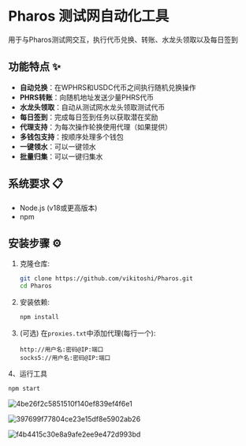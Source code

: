 # Pharos 测试网自动化工具

用于与Pharos测试网交互，执行代币兑换、转账、水龙头领取以及每日签到

## 功能特点 ✨

- **自动兑换**：在WPHRS和USDC代币之间执行随机兑换操作
- **PHRS转账**：向随机地址发送少量PHRS代币
- **水龙头领取**：自动从测试网水龙头领取测试代币
- **每日签到**：完成每日签到任务以获取潜在奖励
- **代理支持**：为每次操作轮换使用代理（如果提供）
- **多钱包支持**：按顺序处理多个钱包
- **一键领水**：可以一键领水
- **批量归集**：可以一键归集水

## 系统要求 📋

- Node.js (v18或更高版本)
- npm

## 安装步骤 ⚙️

1. 克隆仓库:
   ```bash
   git clone https://github.com/vikitoshi/Pharos.git
   cd Pharos
   ```
2. 安装依赖:
   ```bash
   npm install
   ```
3. (可选) 在`proxies.txt`中添加代理(每行一个):
   ```
   http://用户名:密码@IP:端口
   socks5://用户名:密码@IP:端口
   ```
4、运行工具
   ```bash
   npm start
   ```

![4be26f2c5851510f140ef839ef4f6e1](https://github.com/user-attachments/assets/0b35e2cf-ac7a-4f2a-9136-5a723c8ce06b)

![397699f77804ce23e15df8e5902ab26](https://github.com/user-attachments/assets/7f7e0ea6-ced9-42eb-8a54-c09de76e3f6f)

![f4b4415c30e8a9afe2ee9e472d993bd](https://github.com/user-attachments/assets/2912a0f0-5363-4218-be56-2b15ef5e6579)
